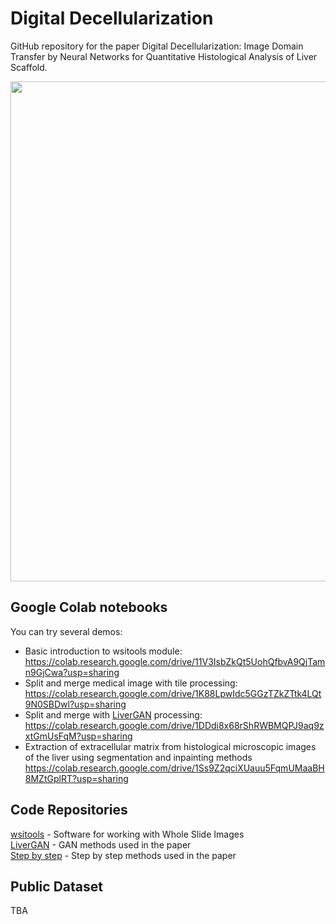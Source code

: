 # Digital Decellularization
GitHub repository for the paper Digital Decellularization: Image Domain Transfer by Neural Networks for Quantitative Histological Analysis of Liver Scaffold.

<img src='fade.gif' width=800>

## Google Colab notebooks
You can try several demos:
* Basic introduction to wsitools module: https://colab.research.google.com/drive/11V3IsbZkQt5UohQfbvA9QjTamn9GjCwa?usp=sharing
* Split and merge medical image with tile processing: https://colab.research.google.com/drive/1K88LpwIdc5GGzTZkZTtk4LQt9N0SBDwl?usp=sharing
* Split and merge with [LiverGAN](https://github.com/VaJavorek/livergan) processing: https://colab.research.google.com/drive/1DDdi8x68rShRWBMQPJ9aq9zxtGmUsFqM?usp=sharing
* Extraction of extracellular matrix from histological microscopic images of the liver using segmentation and inpainting methods https://colab.research.google.com/drive/1Ss9Z2qciXUauu5FqmUMaaBH8MZtGplRT?usp=sharing

## Code Repositories
[wsitools](https://github.com/mjirik/wsitools) - Software for working with Whole Slide Images  
[LiverGAN](https://github.com/VaJavorek/livergan) - GAN methods used in the paper  
[Step by step](https://github.com/janburian/Masters_thesis) - Step by step methods used in the paper

## Public Dataset
TBA
